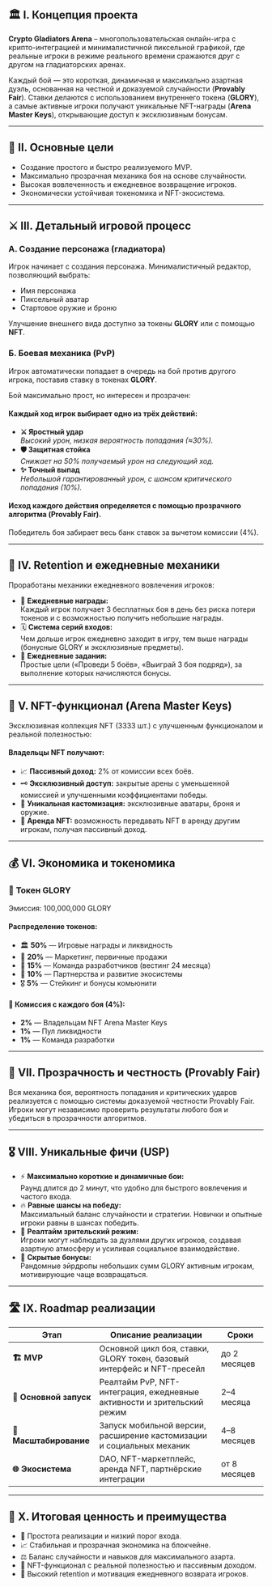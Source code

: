## 🏛 **I. Концепция проекта**

**Crypto Gladiators Arena** – многопользовательская онлайн-игра с крипто-интеграцией и минималистичной пиксельной графикой, где реальные игроки в режиме реального времени сражаются друг с другом на гладиаторских аренах.

Каждый бой — это короткая, динамичная и максимально азартная дуэль, основанная на честной и доказуемой случайности (**Provably Fair**). Ставки делаются с использованием внутреннего токена (**GLORY**), а самые активные игроки получают уникальные NFT-награды (**Arena Master Keys**), открывающие доступ к эксклюзивным бонусам.

---

## 🎯 **II. Основные цели**

- Создание простого и быстро реализуемого MVP.
- Максимально прозрачная механика боя на основе случайности.
- Высокая вовлеченность и ежедневное возвращение игроков.
- Экономически устойчивая токеномика и NFT-экосистема.

---

## ⚔️ **III. Детальный игровой процесс**

### **А. Создание персонажа (гладиатора)**

Игрок начинает с создания персонажа. Минималистичный редактор, позволяющий выбрать:

- Имя персонажа
- Пиксельный аватар
- Стартовое оружие и броню

Улучшение внешнего вида доступно за токены **GLORY** или с помощью **NFT**.

### **Б. Боевая механика (PvP)**

Игрок автоматически попадает в очередь на бой против другого игрока, поставив ставку в токенах **GLORY**.

Бой максимально прост, но интересен и прозрачен:

#### **Каждый ход игрок выбирает одно из трёх действий:**

- **⚔️ Яростный удар**  
   _Высокий урон, низкая вероятность попадания (≈30%)._
- **🛡️ Защитная стойка**  
   _Снижает на 50% получаемый урон на следующий ход._
- **✨ Точный выпад**  
   _Небольшой гарантированный урон, с шансом критического попадания (10%)._

#### **Исход каждого действия определяется с помощью прозрачного алгоритма (Provably Fair).**

Победитель боя забирает весь банк ставок за вычетом комиссии (4%).

---

## 🏅 **IV. Retention и ежедневные механики**

Проработаны механики ежедневного вовлечения игроков:

- 🎁 **Ежедневные награды:**  
   Каждый игрок получает 3 бесплатных боя в день без риска потери токенов и с возможностью получить небольшие награды.
- 🗓 **Система серий входов:**  
   Чем дольше игрок ежедневно заходит в игру, тем выше награды (бонусные GLORY и эксклюзивные предметы).
- 🎯 **Ежедневные задания:**  
   Простые цели («Проведи 5 боёв», «Выиграй 3 боя подряд»), за выполнение которых начисляются бонусы.

---

## 💎 **V. NFT-функционал (Arena Master Keys)**

Эксклюзивная коллекция NFT (3333 шт.) c улучшенным функционалом и реальной полезностью:

#### Владельцы NFT получают:

- 📈 **Пассивный доход:** 2% от комиссии всех боёв.
- 🗝️ **Эксклюзивный доступ:** закрытые арены с уменьшенной комиссией и улучшенными коэффициентами победы.
- 🎨 **Уникальная кастомизация:** эксклюзивные аватары, броня и оружие.
- 💸 **Аренда NFT:** возможность передавать NFT в аренду другим игрокам, получая пассивный доход.

---

## 💰 **VI. Экономика и токеномика**

### 🔸 **Токен GLORY**

Эмиссия: 100,000,000 GLORY

#### Распределение токенов:

- 🏛️ **50%** — Игровые награды и ликвидность
- 📢 **20%** — Маркетинг, первичные продажи
- 💼 **15%** — Команда разработчиков (вестинг 24 месяца)
- 🤝 **10%** — Партнерства и развитие экосистемы
- 🎖️ **5%** — Стейкинг и бонусы комьюнити

#### 🔄 **Комиссия с каждого боя (4%):**

- **2%** — Владельцам NFT Arena Master Keys
- **1%** — Пул ликвидности
- **1%** — Команда разработки

---

## 🎲 **VII. Прозрачность и честность (Provably Fair)**

Вся механика боя, вероятность попадания и критических ударов реализуется с помощью системы доказуемой честности Provably Fair. Игроки могут независимо проверить результаты любого боя и убедиться в прозрачности алгоритмов.

---

## 🎖 **VIII. Уникальные фичи (USP)**

- ⚡ **Максимально короткие и динамичные бои:**  
   Раунд длится до 2 минут, что удобно для быстрого вовлечения и частого входа.
- 🔥 **Равные шансы на победу:**  
   Максимальный баланс случайности и стратегии. Новички и опытные игроки равны в шансах победить.
- 👀 **Реалтайм зрительский режим:**  
   Игроки могут наблюдать за дуэлями других игроков, создавая азартную атмосферу и усиливая социальное взаимодействие.
- 🎉 **Скрытые бонусы:**  
   Рандомные эйрдропы небольших сумм GLORY активным игрокам, мотивирующие чаще возвращаться.

---

## 🛣️ **IX. Roadmap реализации**

| Этап                   | Описание реализации                                                     | Сроки        |
| ---------------------- | ----------------------------------------------------------------------- | ------------ |
| **🏗️ MVP**             | Основной цикл боя, ставки, GLORY токен, базовый интерфейс и NFT-пресейл | до 2 месяцев |
| **🚀 Основной запуск** | Реалтайм PvP, NFT-интеграция, ежедневные активности и зрительский режим | 2–4 месяца   |
| **📱 Масштабирование** | Запуск мобильной версии, расширение кастомизации и социальных механик   | 4–8 месяцев  |
| **🌐 Экосистема**      | DAO, NFT-маркетплейс, аренда NFT, партнёрские интеграции                | от 8 месяцев |

---

## 🚩 **X. Итоговая ценность и преимущества**

- 🎯 Простота реализации и низкий порог входа.
- 📈 Стабильная и прозрачная экономика на блокчейне.
- ⚖️ Баланс случайности и навыков для максимального азарта.
- 🎨 NFT-функционал с реальной полезностью и пассивным доходом.
- 📅 Высокий retention и мотивация ежедневного возврата игроков.

